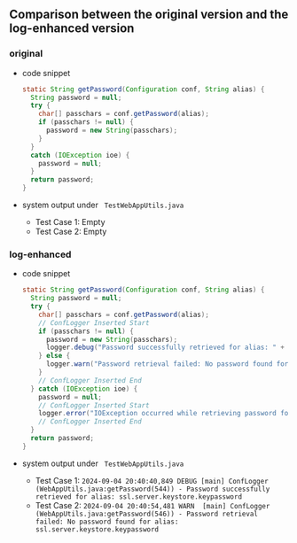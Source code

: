 ## Comparison between the original version and the log-enhanced version

### **original**

- code snippet

    ```java
    static String getPassword(Configuration conf, String alias) {
      String password = null;
      try {
        char[] passchars = conf.getPassword(alias);
        if (passchars != null) {
          password = new String(passchars);
        }
      }
      catch (IOException ioe) {
        password = null;
      }
      return password;
    }
    ```
    
- system output under ` TestWebAppUtils.java`
  - Test Case 1: Empty
  - Test Case 2: Empty



### log-enhanced

- code snippet

    ```java
    static String getPassword(Configuration conf, String alias) {
      String password = null;
      try {
        char[] passchars = conf.getPassword(alias);
        // ConfLogger Inserted Start
        if (passchars != null) {
          password = new String(passchars);
          logger.debug("Password successfully retrieved for alias: " + alias);
        } else {
          logger.warn("Password retrieval failed: No password found for alias: " + alias);
        }
        // ConfLogger Inserted End
      } catch (IOException ioe) {
        password = null;
        // ConfLogger Inserted Start
        logger.error("IOException occurred while retrieving password for alias: " + alias, ioe);
        // ConfLogger Inserted End
      }
      return password;
    }
    ```
    
- system output under ` TestWebAppUtils.java`

  - Test Case 1: `2024-09-04 20:40:40,849 DEBUG [main] ConfLogger (WebAppUtils.java:getPassword(544)) - Password successfully retrieved for alias: ssl.server.keystore.keypassword`
  - Test Case 2: `2024-09-04 20:40:54,481 WARN  [main] ConfLogger (WebAppUtils.java:getPassword(546)) - Password retrieval failed: No password found for alias: ssl.server.keystore.keypassword`
  

